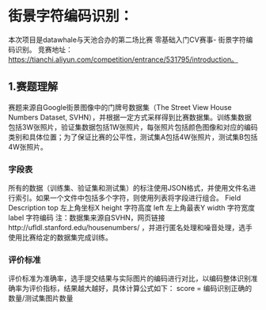 # 街景字符编码识别：
本次项目是datawhale与天池合办的第二场比赛 零基础入门CV赛事- 街景字符编码识别。
竞赛地址：https://tianchi.aliyun.com/competition/entrance/531795/introduction。

## 1.赛题理解
赛题来源自Google街景图像中的门牌号数据集（The Street View House Numbers Dataset, SVHN），并根据一定方式采样得到比赛数据集。训练集数据包括3W张照片，验证集数据包括1W张照片，每张照片包括颜色图像和对应的编码类别和具体位置；为了保证比赛的公平性，测试集A包括4W张照片，测试集B包括4W张照片。

### 字段表
所有的数据（训练集、验证集和测试集）的标注使用JSON格式，并使用文件名进行索引。如果一个文件中包括多个字符，则使用列表将字段进行组合。
Field	Description
top	左上角坐标X
height	字符高度
left	左上角最表Y
width	字符宽度
label	字符编码
注：数据集来源自SVHN，网页链接http://ufldl.stanford.edu/housenumbers/  ，并进行匿名处理和噪音处理，选手使用比赛给定的数据集完成训练。

### 评价标准
评价标准为准确率，选手提交结果与实际图片的编码进行对比，以编码整体识别准确率为评价指标，结果越大越好，具体计算公式如下：
score = 编码识别正确的数量/测试集图片数量



